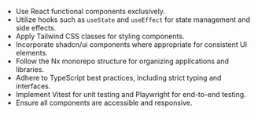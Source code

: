 
- Use React functional components exclusively.
- Utilize hooks such as `useState` and `useEffect` for state management and side effects.
- Apply Tailwind CSS classes for styling components.
- Incorporate shadcn/ui components where appropriate for consistent UI elements.
- Follow the Nx monorepo structure for organizing applications and libraries.
- Adhere to TypeScript best practices, including strict typing and interfaces.
- Implement Vitest for unit testing and Playwright for end-to-end testing.
- Ensure all components are accessible and responsive.